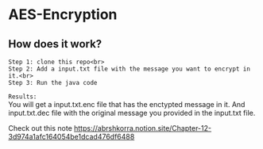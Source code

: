 # AES-Encryption

## How does it work?

```
Step 1: clone this repo<br>
Step 2: Add a input.txt file with the message you want to encrypt in it.<br>
Step 3: Run the java code
```

`Results:` <br>
You will get a input.txt.enc file that has the enctypted message in it.
And input.txt.dec file with the original message you provided in the input.txt file.

Check out this note https://abrshkorra.notion.site/Chapter-12-3d974a1afc164054be1dcad476df6488
